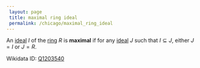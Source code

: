 ```yaml
---
 layout: page
 title: maximal ring ideal
 permalink: /chicago/maximal_ring_ideal
---
```


An [ideal](https://mathgloss.github.io/MathGloss/chicago/ring_ideal) $I$ of the [ring](https://mathgloss.github.io/MathGloss/chicago/ring) $R$ is **maximal** if for any [ideal](https://mathgloss.github.io/MathGloss/chicago/ring_ideal) $J$ such that $I\subseteq J$, either $J=I$ or $J=R$. 

Wikidata ID: [Q1203540](https://www.wikidata.org/wiki/Q1203540)